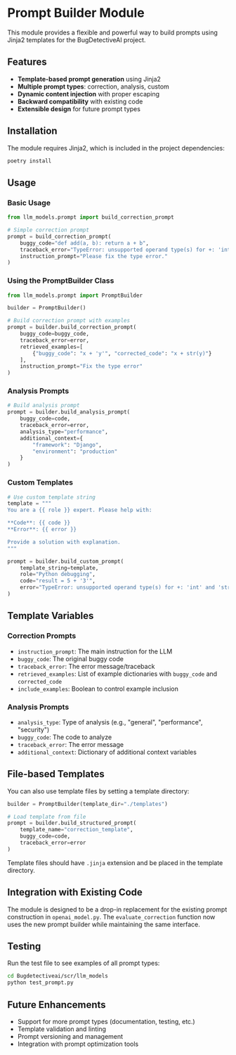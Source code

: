 # Prompt Builder Module

This module provides a flexible and powerful way to build prompts using Jinja2 templates for the BugDetectiveAI project.

## Features

- **Template-based prompt generation** using Jinja2
- **Multiple prompt types**: correction, analysis, custom
- **Dynamic content injection** with proper escaping
- **Backward compatibility** with existing code
- **Extensible design** for future prompt types

## Installation

The module requires Jinja2, which is included in the project dependencies:

```bash
poetry install
```

## Usage

### Basic Usage

```python
from llm_models.prompt import build_correction_prompt

# Simple correction prompt
prompt = build_correction_prompt(
    buggy_code="def add(a, b): return a + b",
    traceback_error="TypeError: unsupported operand type(s) for +: 'int' and 'str'",
    instruction_prompt="Please fix the type error."
)
```

### Using the PromptBuilder Class

```python
from llm_models.prompt import PromptBuilder

builder = PromptBuilder()

# Build correction prompt with examples
prompt = builder.build_correction_prompt(
    buggy_code=buggy_code,
    traceback_error=error,
    retrieved_examples=[
        {"buggy_code": "x + 'y'", "corrected_code": "x + str(y)"}
    ],
    instruction_prompt="Fix the type error"
)
```

### Analysis Prompts

```python
# Build analysis prompt
prompt = builder.build_analysis_prompt(
    buggy_code=code,
    traceback_error=error,
    analysis_type="performance",
    additional_context={
        "framework": "Django",
        "environment": "production"
    }
)
```

### Custom Templates

```python
# Use custom template string
template = """
You are a {{ role }} expert. Please help with:

**Code**: {{ code }}
**Error**: {{ error }}

Provide a solution with explanation.
"""

prompt = builder.build_custom_prompt(
    template_string=template,
    role="Python debugging",
    code="result = 5 + '3'",
    error="TypeError: unsupported operand type(s) for +: 'int' and 'str'"
)
```

## Template Variables

### Correction Prompts

- `instruction_prompt`: The main instruction for the LLM
- `buggy_code`: The original buggy code
- `traceback_error`: The error message/traceback
- `retrieved_examples`: List of example dictionaries with `buggy_code` and `corrected_code`
- `include_examples`: Boolean to control example inclusion

### Analysis Prompts

- `analysis_type`: Type of analysis (e.g., "general", "performance", "security")
- `buggy_code`: The code to analyze
- `traceback_error`: The error message
- `additional_context`: Dictionary of additional context variables

## File-based Templates

You can also use template files by setting a template directory:

```python
builder = PromptBuilder(template_dir="./templates")

# Load template from file
prompt = builder.build_structured_prompt(
    template_name="correction_template",
    buggy_code=code,
    traceback_error=error
)
```

Template files should have `.jinja` extension and be placed in the template directory.

## Integration with Existing Code

The module is designed to be a drop-in replacement for the existing prompt construction in `openai_model.py`. The `evaluate_correction` function now uses the new prompt builder while maintaining the same interface.

## Testing

Run the test file to see examples of all prompt types:

```bash
cd Bugdetectiveai/scr/llm_models
python test_prompt.py
```

## Future Enhancements

- Support for more prompt types (documentation, testing, etc.)
- Template validation and linting
- Prompt versioning and management
- Integration with prompt optimization tools 